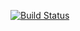 [![Build Status](https://travis-ci.org/lbraglia/lbmisc.svg)](https://travis-ci.org/lbraglia/lbmisc)
